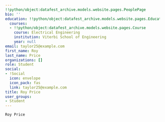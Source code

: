 ```yaml
---
!!python/object:datafest_archive.models.website.pages.PeoplePage
bio: ''
education: !!python/object:datafest_archive.models.website.pages.Education
  courses:
  - !!python/object:datafest_archive.models.website.pages.Course
    course: Electrical Engineering
    institution: Viterbi School of Engineering
    year: null
email: taylor25@example.com
first_name: Roy
last_name: Price
organizations: []
role: Student
social:
- !Social
  icon: envelope
  icon_pack: fas
  link: taylor25@example.com
title: Roy Price
user_groups:
- Student
---
```


    Roy Price
    
